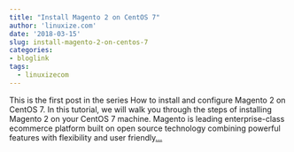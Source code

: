 ```yaml
---
title: "Install Magento 2 on CentOS 7"
author: 'linuxize.com'
date: '2018-03-15'
slug: install-magento-2-on-centos-7
categories:
- bloglink
tags:
  - linuxizecom
---
```


This is the first post in the series How to install and configure Magento 2 on CentOS 7. In this tutorial, we will walk you through the steps of installing Magento 2 on your CentOS 7 machine. Magento is leading enterprise-class ecommerce platform built on open source technology combining powerful features with flexibility and user friendly[... <i class="fas fa-external-link-alt"></i>](https://linuxize.com/post/install-magento-2-on-centos-7/)

